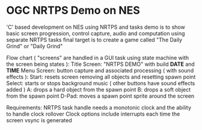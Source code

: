 # OGC NRTPS Demo on NES

'C' based development on NES using NRTPS and tasks
demo is to show basic screen progression, control capture, audio and computation using separate NRTPS tasks
final target is to create a game called "The Daily Grind" or "Daily Grind"

Flow chart ( "screens" are handled in a GUI task using state machine with the screen being states ):
    Title Screen:
		"NRTPS DEMO" with build __DATE__ and __TIME__
	Menu Screen:
		button capture and associated processing ( with sound effects ):
		    Start: resets screen removing all objects and resetting spawn point
			Select: starts or stops background music ( other buttons have sound effects added )
			A: drops a hard object from the spawn point
			B: drops a soft object from the spawn point
			D-Pad: moves a spawn point sprite around the screen

Requirements:
    NRTPS task handle needs a monotonic clock and the ability to handle clock rollover
	    Clock options include interrupts each time the screen vsync is generated
